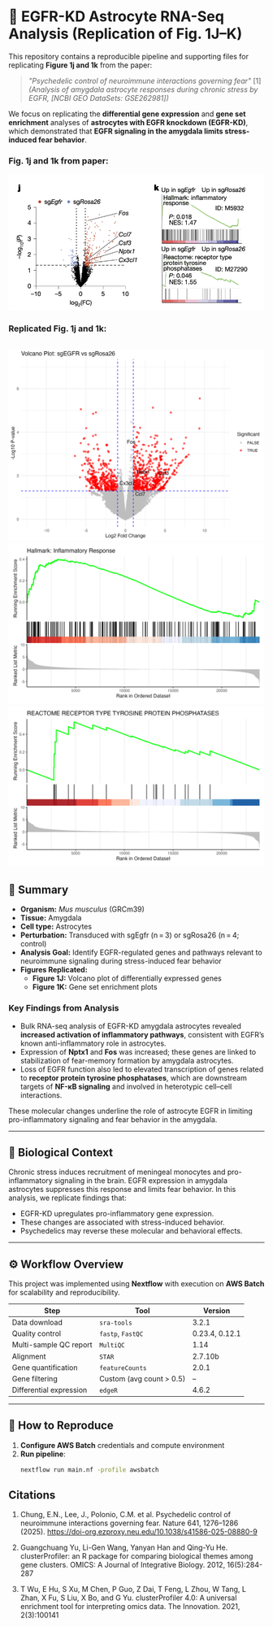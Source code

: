 # 🧬 EGFR-KD Astrocyte RNA-Seq Analysis (Replication of Fig. 1J–K)

This repository contains a reproducible pipeline and supporting files for replicating **Figure 1j and 1k** from the paper:

> *"Psychedelic control of neuroimmune interactions governing fear"* [1]  
> *(Analysis of amygdala astrocyte responses during chronic stress by EGFR, [NCBI GEO DataSets: GSE262981])*

We focus on replicating the **differential gene expression** and **gene set enrichment** analyses of **astrocytes with EGFR knockdown (EGFR-KD)**, which demonstrated that **EGFR signaling in the amygdala limits stress-induced fear behavior**.

### Fig. 1j and 1k from paper:
![Fig. 1j and 1k from paper](fig1j_fig1k.png)

### Replicated Fig. 1j and 1k:
![Replicated fig. 1j](results/dge/volcano_plot.png) 
![Replicated fig. 1k-a](results/gsea/hallmark_inflammatory_response.png) 
![Replicated fig. 1k-b](results/gsea/reactome_tyrosine_phosphatases.png) 
---

## 📄 Summary

- **Organism:** *Mus musculus* (GRCm39)
- **Tissue:** Amygdala
- **Cell type:** Astrocytes
- **Perturbation:** Transduced with sgEgfr (n = 3) or sgRosa26 (n = 4; control)
- **Analysis Goal:** Identify EGFR-regulated genes and pathways relevant to neuroimmune signaling during stress-induced fear behavior
- **Figures Replicated:**  
  - **Figure 1J:** Volcano plot of differentially expressed genes  
  - **Figure 1K:** Gene set enrichment plots

### Key Findings from Analysis

- Bulk RNA-seq analysis of EGFR-KD amygdala astrocytes revealed **increased activation of inflammatory pathways**, consistent with EGFR’s known anti-inflammatory role in astrocytes.  
- Expression of **Nptx1** and **Fos** was increased; these genes are linked to stabilization of fear-memory formation by amygdala astrocytes.  
- Loss of EGFR function also led to elevated transcription of genes related to **receptor protein tyrosine phosphatases**, which are downstream targets of **NF-κB signaling** and involved in heterotypic cell–cell interactions.  

These molecular changes underline the role of astrocyte EGFR in limiting pro-inflammatory signaling and fear behavior in the amygdala.

---

## 🧪 Biological Context

Chronic stress induces recruitment of meningeal monocytes and pro-inflammatory signaling in the brain. EGFR expression in amygdala astrocytes suppresses this response and limits fear behavior. In this analysis, we replicate findings that:
- EGFR-KD upregulates pro-inflammatory gene expression.
- These changes are associated with stress-induced behavior.
- Psychedelics may reverse these molecular and behavioral effects.

---

## ⚙️ Workflow Overview

This project was implemented using **Nextflow** with execution on **AWS Batch** for scalability and reproducibility.

| Step                     | Tool            | Version    |
|--------------------------|-----------------|------------|
| Data download            | `sra-tools`     | 3.2.1
| Quality control          | `fastp`, `FastQC` | 0.23.4, 0.12.1 |
| Multi-sample QC report   | `MultiQC`       | 1.14       |
| Alignment                | `STAR`          | 2.7.10b     |
| Gene quantification      | `featureCounts` | 2.0.1      |
| Gene filtering           | Custom (avg count > 0.5) | –  |
| Differential expression  | `edgeR`         | 4.6.2     |

---

## 🚀 How to Reproduce

1. **Configure AWS Batch** credentials and compute environment  
2. **Run pipeline**:  
   ```bash
   nextflow run main.nf -profile awsbatch
   
## Citations
1. Chung, E.N., Lee, J., Polonio, C.M. et al. Psychedelic control of neuroimmune interactions governing fear. Nature 641, 1276–1286 (2025). https://doi-org.ezproxy.neu.edu/10.1038/s41586-025-08880-9

2. Guangchuang Yu, Li-Gen Wang, Yanyan Han and Qing-Yu He. clusterProfiler: an R package for
comparing biological themes among gene clusters. OMICS: A Journal of Integrative Biology.
2012, 16(5):284-287

3. T Wu, E Hu, S Xu, M Chen, P Guo, Z Dai, T Feng, L Zhou, W Tang, L Zhan, X Fu, S Liu, X Bo,
and G Yu. clusterProfiler 4.0: A universal enrichment tool for interpreting omics data. The
Innovation. 2021, 2(3):100141



